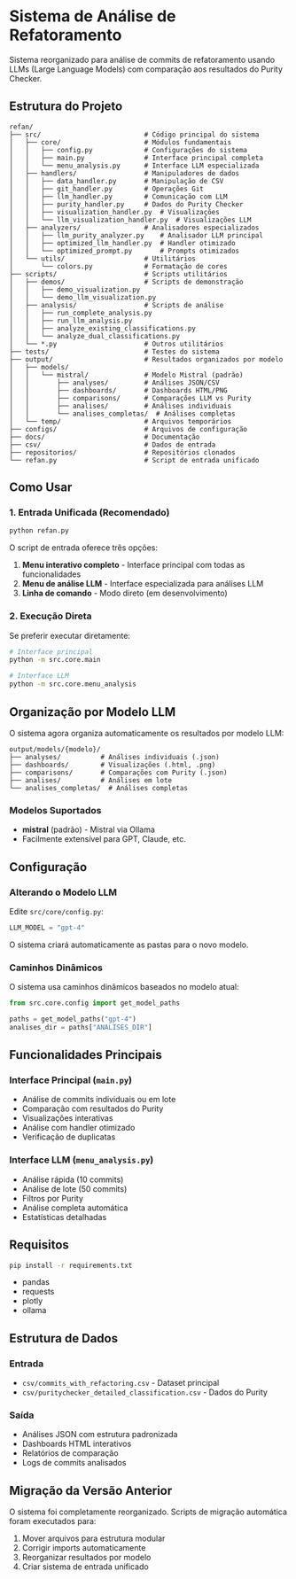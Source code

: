 # Sistema de Análise de Refatoramento

Sistema reorganizado para análise de commits de refatoramento usando LLMs (Large Language Models) com comparação aos resultados do Purity Checker.

## Estrutura do Projeto

```
refan/
├── src/                          # Código principal do sistema
│   ├── core/                     # Módulos fundamentais
│   │   ├── config.py             # Configurações do sistema
│   │   ├── main.py               # Interface principal completa
│   │   └── menu_analysis.py      # Interface LLM especializada
│   ├── handlers/                 # Manipuladores de dados
│   │   ├── data_handler.py       # Manipulação de CSV
│   │   ├── git_handler.py        # Operações Git
│   │   ├── llm_handler.py        # Comunicação com LLM
│   │   ├── purity_handler.py     # Dados do Purity Checker
│   │   ├── visualization_handler.py  # Visualizações
│   │   └── llm_visualization_handler.py  # Visualizações LLM
│   ├── analyzers/                # Analisadores especializados
│   │   ├── llm_purity_analyzer.py    # Analisador LLM principal
│   │   ├── optimized_llm_handler.py  # Handler otimizado
│   │   └── optimized_prompt.py       # Prompts otimizados
│   └── utils/                    # Utilitários
│       └── colors.py             # Formatação de cores
├── scripts/                      # Scripts utilitários
│   ├── demos/                    # Scripts de demonstração
│   │   ├── demo_visualization.py
│   │   └── demo_llm_visualization.py
│   ├── analysis/                 # Scripts de análise
│   │   ├── run_complete_analysis.py
│   │   ├── run_llm_analysis.py
│   │   ├── analyze_existing_classifications.py
│   │   └── analyze_dual_classifications.py
│   └── *.py                      # Outros utilitários
├── tests/                        # Testes do sistema
├── output/                       # Resultados organizados por modelo
│   ├── models/
│   │   └── mistral/              # Modelo Mistral (padrão)
│   │       ├── analyses/         # Análises JSON/CSV
│   │       ├── dashboards/       # Dashboards HTML/PNG
│   │       ├── comparisons/      # Comparações LLM vs Purity
│   │       ├── analises/         # Análises individuais
│   │       └── analises_completas/  # Análises completas
│   └── temp/                     # Arquivos temporários
├── configs/                      # Arquivos de configuração
├── docs/                         # Documentação
├── csv/                          # Dados de entrada
├── repositorios/                 # Repositórios clonados
└── refan.py                      # Script de entrada unificado
```

## Como Usar

### 1. Entrada Unificada (Recomendado)

```bash
python refan.py
```

O script de entrada oferece três opções:
1. **Menu interativo completo** - Interface principal com todas as funcionalidades
2. **Menu de análise LLM** - Interface especializada para análises LLM
3. **Linha de comando** - Modo direto (em desenvolvimento)

### 2. Execução Direta

Se preferir executar diretamente:

```bash
# Interface principal
python -m src.core.main

# Interface LLM
python -m src.core.menu_analysis
```

## Organização por Modelo LLM

O sistema agora organiza automaticamente os resultados por modelo LLM:

```
output/models/{modelo}/
├── analyses/          # Análises individuais (.json)
├── dashboards/        # Visualizações (.html, .png)
├── comparisons/       # Comparações com Purity (.json)
├── analises/          # Análises em lote
└── analises_completas/  # Análises completas
```

### Modelos Suportados

- **mistral** (padrão) - Mistral via Ollama
- Facilmente extensível para GPT, Claude, etc.

## Configuração

### Alterando o Modelo LLM

Edite `src/core/config.py`:

```python
LLM_MODEL = "gpt-4" 
```

O sistema criará automaticamente as pastas para o novo modelo.

### Caminhos Dinâmicos

O sistema usa caminhos dinâmicos baseados no modelo atual:

```python
from src.core.config import get_model_paths

paths = get_model_paths("gpt-4")
analises_dir = paths["ANALISES_DIR"]
```

## Funcionalidades Principais

### Interface Principal (`main.py`)
- Análise de commits individuais ou em lote
- Comparação com resultados do Purity
- Visualizações interativas
- Análise com handler otimizado
- Verificação de duplicatas

### Interface LLM (`menu_analysis.py`)
- Análise rápida (10 commits)
- Análise de lote (50 commits)
- Filtros por Purity
- Análise completa automática
- Estatísticas detalhadas

## Requisitos

```bash
pip install -r requirements.txt
```

- pandas
- requests
- plotly
- ollama

## Estrutura de Dados

### Entrada
- `csv/commits_with_refactoring.csv` - Dataset principal
- `csv/puritychecker_detailed_classification.csv` - Dados do Purity

### Saída
- Análises JSON com estrutura padronizada
- Dashboards HTML interativos
- Relatórios de comparação
- Logs de commits analisados

## Migração da Versão Anterior

O sistema foi completamente reorganizado. Scripts de migração automática foram executados para:

1.  Mover arquivos para estrutura modular
2.  Corrigir imports automaticamente
3.  Reorganizar resultados por modelo
4.  Criar sistema de entrada unificado
